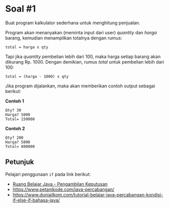# Soal #1

Buat program kalkulator sederhana untuk menghitung penjualan.

Program akan menanyakan (meminta input dari user) _quantity_ dan _harga_ barang, kemudian menampilkan totalnya dengan rumus:
```
total = harga x qty
```

Tapi jika _quantity_ pembelian lebih dari 100, maka harga setiap barang akan dikurang Rp. 1000. Dengan demikian, rumus _total_ untuk pembelian lebih dari 100:
```
total = (harga - 1000) x qty
```

Jika program dijalankan, maka akan memberikan contoh output sebagai berikut:

**Contoh 1**
```
Qty? 30
Harga? 5000
Total= 150000 
```

**Contoh 2**
```
Qty? 200
Harga? 5000
Total= 800000 
```

## Petunjuk
Pelajari penggunaan `if` pada link berikut:
- [Ruang Belajar Java - Pengambilan Keputusan](../07-pengambilan-keputusan.md)
- https://www.petanikode.com/java-percabangan/
- https://www.duniailkom.com/tutorial-belajar-java-percabangan-kondisi-if-else-if-bahasa-java/
